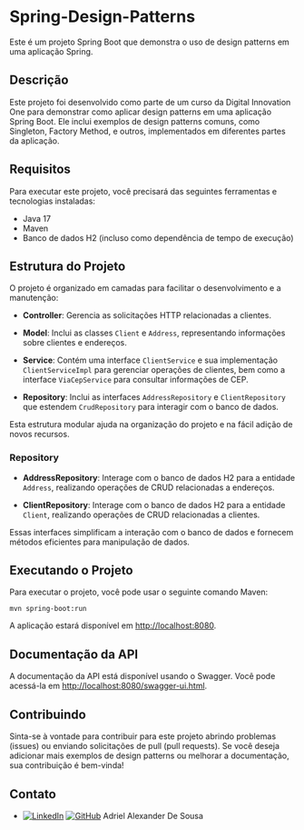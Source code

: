 

# Spring-Design-Patterns

Este é um projeto Spring Boot que demonstra o uso de design patterns em uma aplicação Spring.

## Descrição

Este projeto foi desenvolvido como parte de um curso da Digital Innovation One para demonstrar como aplicar design patterns em uma aplicação Spring Boot. Ele inclui exemplos de design patterns comuns, como Singleton, Factory Method, e outros, implementados em diferentes partes da aplicação.

## Requisitos

Para executar este projeto, você precisará das seguintes ferramentas e tecnologias instaladas:

- Java 17
- Maven
- Banco de dados H2 (incluso como dependência de tempo de execução)

## Estrutura do Projeto

O projeto é organizado em camadas para facilitar o desenvolvimento e a manutenção:

- **Controller**: Gerencia as solicitações HTTP relacionadas a clientes.

- **Model**: Inclui as classes `Client` e `Address`, representando informações sobre clientes e endereços.

- **Service**: Contém uma interface `ClientService` e sua implementação `ClientServiceImpl` para gerenciar operações de clientes, bem como a interface `ViaCepService` para consultar informações de CEP.

- **Repository**: Inclui as interfaces `AddressRepository` e `ClientRepository` que estendem `CrudRepository` para interagir com o banco de dados.

Esta estrutura modular ajuda na organização do projeto e na fácil adição de novos recursos.

### Repository

- **AddressRepository**: Interage com o banco de dados H2 para a entidade `Address`, realizando operações de CRUD relacionadas a endereços.

- **ClientRepository**: Interage com o banco de dados H2 para a entidade `Client`, realizando operações de CRUD relacionadas a clientes.

Essas interfaces simplificam a interação com o banco de dados e fornecem métodos eficientes para manipulação de dados.


## Executando o Projeto

Para executar o projeto, você pode usar o seguinte comando Maven:

```` 
mvn spring-boot:run 
````

A aplicação estará disponível em [http://localhost:8080](http://localhost:8080).

## Documentação da API

A documentação da API está disponível usando o Swagger. Você pode acessá-la em [http://localhost:8080/swagger-ui.html](http://localhost:8080/swagger-ui.html).

## Contribuindo

Sinta-se à vontade para contribuir para este projeto abrindo problemas (issues) ou enviando solicitações de pull (pull requests). Se você deseja adicionar mais exemplos de design patterns ou melhorar a documentação, sua contribuição é bem-vinda!

## Contato
- [![LinkedIn](https://img.icons8.com/fluency/48/linkedin.png)](https://www.linkedin.com/in/adriel-alexs/) [![GitHub](https://img.icons8.com/fluency/48/github.png)](https://github.com/AdrielProg) Adriel Alexander De Sousa

